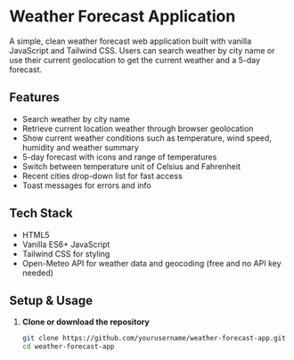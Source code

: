 # Weather Forecast Application

A simple, clean weather forecast web application built with vanilla JavaScript and Tailwind CSS. Users can search weather by city name or use their current geolocation to get the current weather and a 5-day forecast.

## Features

- Search weather by city name
- Retrieve current location weather through browser geolocation
- Show current weather conditions such as temperature, wind speed, humidity and weather summary
- 5-day forecast with icons and range of temperatures
- Switch between temperature unit of Celsius and Fahrenheit
- Recent cities drop-down list for fast access
- Toast messages for errors and info

## Tech Stack

- HTML5
- Vanilla ES6+ JavaScript
- Tailwind CSS for styling
- Open-Meteo API for weather data and geocoding (free and no API key needed)

## Setup & Usage

1. **Clone or download the repository**

   ```bash
   git clone https://github.com/yourusername/weather-forecast-app.git
   cd weather-forecast-app
